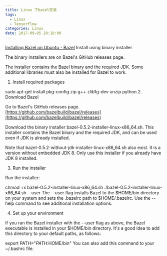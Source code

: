 ```yaml
---
title: Linux 下bazel安装
tags:
  - Linux
  - Tensorflow
categories: Linux
date: 2017-09-05 20:18:00
---
```


<!-- toc -->
<!-- more -->

[Installing Bazel on Ubuntu - Bazel](https://docs.bazel.build/versions/master/install-ubuntu.html)
Install using binary installer

The binary installers are on Bazel's GitHub releases page.

The installer contains the Bazel binary and the required JDK. Some additional libraries must also be installed for Bazel to work.

1. Install required packages

sudo apt-get install pkg-config zip g++ zlib1g-dev unzip python
2. Download Bazel

Go to Bazel's GitHub releases page.[https://github.com/bazelbuild/bazel/releases](https://github.com/bazelbuild/bazel/releases)

Download the binary installer bazel-0.5.2-installer-linux-x86_64.sh. This installer contains the Bazel binary and the required JDK, and can be used even if JDK is already installed.

Note that bazel-0.5.2-without-jdk-installer-linux-x86_64.sh also exist. It is a version without embedded JDK 8. Only use this installer if you already have JDK 8 installed.

3. Run the installer

Run the installer:

chmod +x bazel-0.5.2-installer-linux-x86_64.sh
./bazel-0.5.2-installer-linux-x86_64.sh --user
The --user flag installs Bazel to the $HOME/bin directory on your system and sets the .bazelrc path to $HOME/.bazelrc. Use the --help command to see additional installation options.

4. Set up your environment

If you ran the Bazel installer with the --user flag as above, the Bazel executable is installed in your $HOME/bin directory. It's a good idea to add this directory to your default paths, as follows:

export PATH="$PATH:$HOME/bin"
You can also add this command to your ~/.bashrc file.
